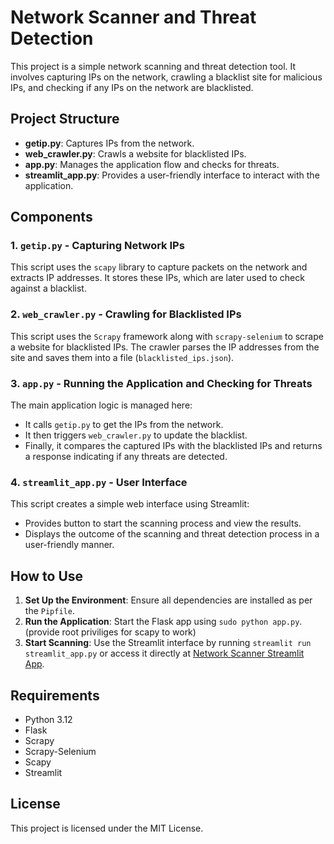 # Network Scanner and Threat Detection

This project is a simple network scanning and threat detection tool. It involves capturing IPs on the network, crawling a blacklist site for malicious IPs, and checking if any IPs on the network are blacklisted.

## Project Structure

- **getip.py**: Captures IPs from the network.
- **web_crawler.py**: Crawls a website for blacklisted IPs.
- **app.py**: Manages the application flow and checks for threats.
- **streamlit_app.py**: Provides a user-friendly interface to interact with the application.

## Components

### 1. `getip.py` - Capturing Network IPs
This script uses the `scapy` library to capture packets on the network and extracts IP addresses. It stores these IPs, which are later used to check against a blacklist.

### 2. `web_crawler.py` - Crawling for Blacklisted IPs
This script uses the `Scrapy` framework along with `scrapy-selenium` to scrape a website for blacklisted IPs. The crawler parses the IP addresses from the site and saves them into a file (`blacklisted_ips.json`).

### 3. `app.py` - Running the Application and Checking for Threats
The main application logic is managed here:
- It calls `getip.py` to get the IPs from the network.
- It then triggers `web_crawler.py` to update the blacklist.
- Finally, it compares the captured IPs with the blacklisted IPs and returns a response indicating if any threats are detected.

### 4. `streamlit_app.py` - User Interface
This script creates a simple web interface using Streamlit:
- Provides button to start the scanning process and view the results.
- Displays the outcome of the scanning and threat detection process in a user-friendly manner.

## How to Use

1. **Set Up the Environment**: Ensure all dependencies are installed as per the `Pipfile`.
2. **Run the Application**: Start the Flask app using `sudo python app.py`.(provide root priviliges for scapy to work)
3. **Start Scanning**: Use the Streamlit interface by running `streamlit run streamlit_app.py` or access it directly at [Network Scanner Streamlit App](https://networkscanner.streamlit.app).

## Requirements

- Python 3.12
- Flask
- Scrapy
- Scrapy-Selenium
- Scapy
- Streamlit

## License

This project is licensed under the MIT License.
